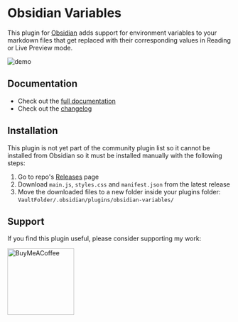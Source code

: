 # Obsidian Variables

This plugin for [Obsidian](https://obsidian.md/) adds support for environment variables to your markdown files that get replaced with their corresponding values in Reading or Live Preview mode.

![demo](./res/obs-vars-plugin-demo.gif)

## Documentation

- Check out the [full documentation](docs/full.md)
- Check out the [changelog](docs/changelog.md)

## Installation

This plugin is not yet part of the community plugin list so it cannot be installed from Obsidian so it must be installed manually with the following steps:

1. Go to repo's [Releases](https://github.com/jffaust/obsidian-variables/releases) page
2. Download `main.js`, `styles.css` and `manifest.json` from the latest release
3. Move the downloaded files to a new folder inside your plugins folder: `VaultFolder/.obsidian/plugins/obsidian-variables/`


## Support

If you find this plugin useful, please consider supporting my work:

[<img src="https://cdn.buymeacoffee.com/buttons/v2/default-yellow.png" alt="BuyMeACoffee" width="150">](https://www.buymeacoffee.com/jffaust)
